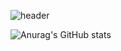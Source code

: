 ![header](https://capsule-render.vercel.app/api?type=waving&color=gradient&height=250&section=header&text=Junhee-Oh&fontSize=90)

![Anurag's GitHub stats](https://github-readme-stats.vercel.app/api?username=Oh-Junhee0123&show_icons=true&theme=tokyonight)
